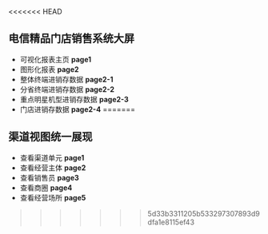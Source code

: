 <<<<<<< HEAD
## 电信精品门店销售系统大屏

* 可视化报表主页 **page1**
* 图形化报表 **page2**
* 整体终端进销存数据 **page2-1**
* 分省终端进销存数据 **page2-2**
* 重点明星机型进销存数据 **page2-3**
* 门店进销存数据 **page2-4**
=======
## 渠道视图统一展现

* 查看渠道单元 **page1**
* 查看经营主体 **page2**
* 查看销售员 **page3**
* 查看商圈 **page4**
* 查看经营场所 **page5**
>>>>>>> 5d33b3311205b533297307893d9dfa1e8115ef43
